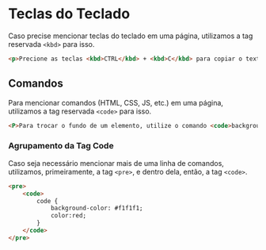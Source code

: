 # Teclas do Teclado

Caso precise mencionar teclas do teclado em uma página, utilizamos a tag reservada ``<kbd>`` para isso.

```html
<p>Precione as teclas <kbd>CTRL</kbd> + <kbd>C</kbd> para copiar o texto</p>
```

## Comandos

Para mencionar comandos (HTML, CSS, JS, etc.) em uma página, utilizamos a tag reservada ``<code>`` para isso.

```html
<P>Para trocar o fundo de um elemento, utilize o comando <code>background-color</code></P>
```

### Agrupamento da Tag Code

Caso seja necessário mencionar mais de uma linha de comandos, utilizamos, primeiramente, a tag ``<pre>``, e dentro dela, então, a tag ``<code>``.

```html
<pre>
    <code>
        code {
            background-color: #f1f1f1;
            color:red;
        }
    </code>
</pre>
```